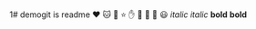 1# demogit is readme
:heart: :cat: :dog: :star: :hand: :rose: :ring: :wedding: :smiley:
*italic*
_italic_
**bold**
__bold__
